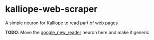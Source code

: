 # kalliope-web-scraper
A simple neuron for Kalliope to read part of web pages


**TODO**: Move the [google_new_reader](https://github.com/bacardi55/kalliope_config/tree/master/neurons/google_news_reader) neuron here and make it generic
